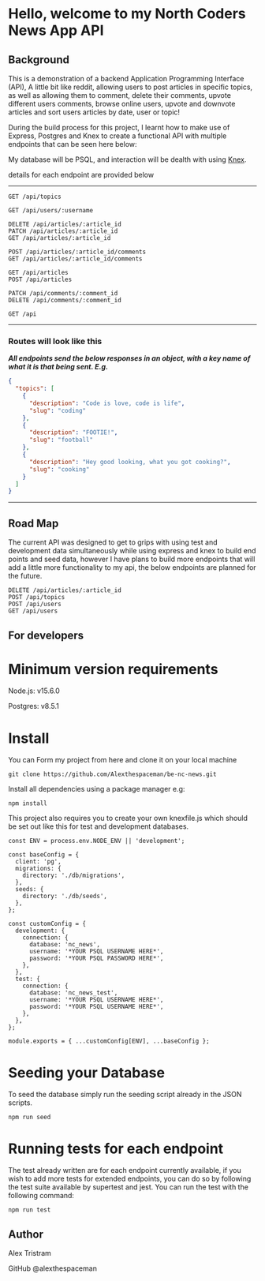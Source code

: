 # Hello, welcome to my North Coders News App API

## Background

This is a demonstration of a backend  Application Programming Interface (API), A little bit like reddit, allowing users to post articles in specific topics, as well as allowing them to comment, delete their comments, upvote different users comments, browse online users, upvote and downvote articles and sort users articles by date, user or topic!

During the build process for this project, I learnt how to make use of Express, Postgres and Knex to create a functional API with multiple endpoints that can be seen here below:


My database will be PSQL, and interaction will be dealth with using [Knex](https://knexjs.org).

details for each endpoint are provided below

---

```http
GET /api/topics

GET /api/users/:username

DELETE /api/articles/:article_id
PATCH /api/articles/:article_id
GET /api/articles/:article_id

POST /api/articles/:article_id/comments
GET /api/articles/:article_id/comments

GET /api/articles
POST /api/articles

PATCH /api/comments/:comment_id
DELETE /api/comments/:comment_id

GET /api
```

---

### Routes will look like this

_**All endpoints send the below responses in an object, with a key name of what it is that being sent. E.g.**_

```json
{
  "topics": [
    {
      "description": "Code is love, code is life",
      "slug": "coding"
    },
    {
      "description": "FOOTIE!",
      "slug": "football"
    },
    {
      "description": "Hey good looking, what you got cooking?",
      "slug": "cooking"
    }
  ]
}
```

---

## Road Map

The current API was designed to get to grips with using test and development data simultaneously while using express and knex to build end points and seed data, however I have plans to build more endpoints that will add a little more functionality to my api, the below endpoints are planned for the future.

```http
DELETE /api/articles/:article_id
POST /api/topics
POST /api/users
GET /api/users
```

## For developers 

# Minimum version requirements

Node.js: v15.6.0

Postgres: v8.5.1


# Install 

You can Form my project from here and clone it on your local machine 
```http
git clone https://github.com/Alexthespaceman/be-nc-news.git
```

Install all dependencies using a package manager e.g:

```http
npm install
```

This project also requires you to create your own knexfile.js which should be set out like this for test and development databases.

```http
const ENV = process.env.NODE_ENV || 'development';

const baseConfig = {
  client: 'pg',
  migrations: {
    directory: './db/migrations',
  },
  seeds: {
    directory: './db/seeds',
  },
};

const customConfig = {
  development: {
    connection: {
      database: 'nc_news',
      username: '*YOUR PSQL USERNAME HERE*',
      password: '*YOUR PSQL PASSWORD HERE*',
    },
  },
  test: {
    connection: {
      database: 'nc_news_test',
      username: '*YOUR PSQL USERNAME HERE*',
      password: '*YOUR PSQL USERNAME HERE*',
    },
  },
};

module.exports = { ...customConfig[ENV], ...baseConfig };

```
# Seeding your Database

To seed the database simply run the seeding script already in the JSON scripts.

```http
npm run seed
```

# Running tests for each endpoint 

The test already written are for each endpoint currently available, if you wish to add more tests for extended endpoints, you can do so by following the test suite available by supertest and jest. You can run the test with the following command:

```http
npm run test
```

## Author

Alex Tristram

GitHub @alexthespaceman












